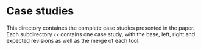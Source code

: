 # Case studies

This directory containes the complete case studies presented in the paper. Each
subdirectory `cx` contains one case study, with the base, left, right and
expected revisions as well as the merge of each tool.
